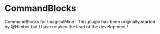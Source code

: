 # CommandBlocks
CommandBlocks for ImagicalMine !
This plugin has been originally started by @Himber but I have retaken the lead of the development !
